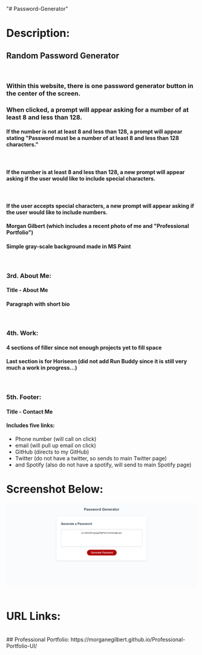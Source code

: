 "# Password-Generator" 
# Description:
## Random Password Generator
<br>

### Within this website, there is one password generator button in the center of the screen.

### When clicked, a prompt will appear asking for a number of at least 8 and less than 128.
#### If the number is not at least 8 and less than 128, a prompt will appear stating "Password must be a number of at least 8 and less than 128 characters."
<br>

#### If the number is at least 8 and less than 128, a new prompt will appear asking if the user would like to include special characters.
<br>

#### If the user accepts special characters, a new prompt will appear asking if the user would like to include numbers.
#### Morgan Gilbert (which includes a recent photo of me and "Professional Portfolio")
#### Simple gray-scale background made in MS Paint
<br>

### 3rd. About Me:
#### Title - About Me
#### Paragraph with short bio
<br>

### 4th. Work:
#### 4 sections of filler since not enough projects yet to fill space
#### Last section is for Horiseon (did not add Run Buddy since it is still very much a work in progress...)
<br>

### 5th. Footer:
#### Title - Contact Me
#### Includes five links: 
* Phone number (will call on click)
* email (will pull up email on click)
* GitHub (directs to my GitHub)
* Twitter (do not have a twitter, so sends to main Twitter page)
* and Spotify (also do not have a spotify, will send to main Spotify page)

# Screenshot Below:
![Professional Portfolio Screenshot](./assets/images/demo.jpg "Professional Portfolio Screenshot")
<br>
<br>

# URL Links:
<br>
## Professional Portfolio: https://morganegilbert.github.io/Professional-Portfolio-UI/
